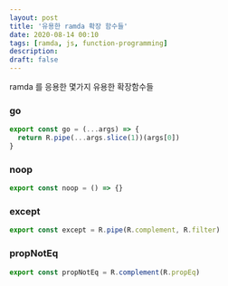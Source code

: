 ```yaml
---
layout: post
title: '유용한 ramda 확장 함수들'
date: 2020-08-14 00:10
tags: [ramda, js, function-programming]
description:
draft: false
---
```


ramda 를 응용한 몇가지 유용한 확장함수들


### go
```js
export const go = (...args) => {
  return R.pipe(...args.slice(1))(args[0])
}
```

### noop
```js
export const noop = () => {}
```

### except
```js
export const except = R.pipe(R.complement, R.filter)
```

### propNotEq
```js
export const propNotEq = R.complement(R.propEq)
```

